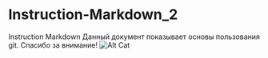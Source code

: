 # Instruction-Markdown_2
Instruction Markdown
Данный документ показывает основы пользования git.
Спасибо за внимание!
![Alt Cat](https://trikky.ru/wp-content/blogs.dir/1/files/2021/12/30/chat-avatar-136.jpg)
